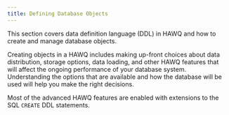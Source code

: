 ```yaml
---
title: Defining Database Objects
---
```


This section covers data definition language \(DDL\) in HAWQ and how to create and manage database objects.

Creating objects in a HAWQ includes making up-front choices about data distribution, storage options, data loading, and other HAWQ features that will affect the ongoing performance of your database system. Understanding the options that are available and how the database will be used will help you make the right decisions.

Most of the advanced HAWQ features are enabled with extensions to the SQL `CREATE` DDL statements.
